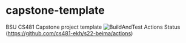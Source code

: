 # capstone-template
BSU CS481 Capstone project template
![BuildAndTest Actions Status](https://github.com/cs481-ekh/s22-beima/actions/workflows/beima/badge.svg)(https://github.com/cs481-ekh/s22-beima/actions)
